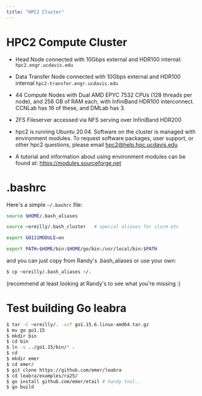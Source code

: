 ```yaml
---
title: "HPC2 Cluster"
---
```


# HPC2 Compute Cluster

* Head Node connected with 10Gbps external and HDR100 internal: `hpc2.engr.ucdavis.edu`

* Data Transfer Node connected with 10Gbps external and HDR100 internal `hpc2-transfer.engr.ucdavis.edu`

* 44 Compute Nodes with Dual AMD EPYC 7532 CPUs (128 threads per node), and 256 GB of RAM each, with InfiniBand HDR100 interconnect.  CCNLab has 16 of these, and DMLab has 3.

* ZFS Fileserver accessed via NFS serving over InfiniBand HDR200

* hpc2 is running Ubuntu 20.04. Software on the cluster is managed with environment modules. To request software packages, user support, or other hpc2 questions, please email hpc2@help.hpc.ucdavis.edu

* A tutorial and information about using environment modules can be found at: https://modules.sourceforge.net

# .bashrc

Here's a simple `~/.bashrc` file:

```sh
source $HOME/.bash_aliases

source ~oreilly/.bash_cluster   # special aliases for slurm etc

export GO111MODULE=on

export PATH=$HOME/bin:$HOME/go/bin:/usr/local/bin:$PATH
```

and you can just copy from Randy's .bash_aliases or use your own:

```sh
$ cp ~oreilly/.bash_aliases ~/.
```

(recommend at least looking at Randy's to see what you're missing :)

# Test building Go leabra

```sh
$ tar -C ~oreilly/. -xzf go1.15.6.linux-amd64.tar.gz
$ mv go go1.15
$ mkdir bin
$ cd bin
$ ln -s ../go1.15/bin/* .
$ cd
$ mkdir emer
$ cd emer/
$ git clone https://github.com/emer/leabra
$ cd leabra/examples/ra25/
$ go install github.com/emer/etail # handy tool..
$ go build
```
